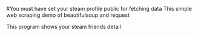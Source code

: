 #You must have set your steam profile public for fetching data 
This simple web scraping demo of beautifulsoup and request 

This program shows your steam friends detail

